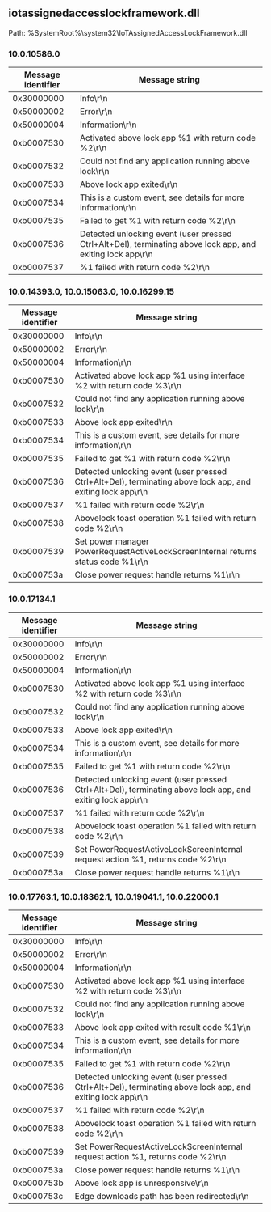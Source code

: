 ## iotassignedaccesslockframework.dll

Path: %SystemRoot%\system32\IoTAssignedAccessLockFramework.dll

### 10.0.10586.0

Message identifier | Message string
--- | ---
0x30000000 | Info\r\n
0x50000002 | Error\r\n
0x50000004 | Information\r\n
0xb0007530 | Activated above lock app %1 with return code %2\r\n
0xb0007532 | Could not find any application running above lock\r\n
0xb0007533 | Above lock app exited\r\n
0xb0007534 | This is a custom event, see details for more information\r\n
0xb0007535 | Failed to get %1 with return code %2\r\n
0xb0007536 | Detected unlocking event (user pressed Ctrl+Alt+Del), terminating above lock app, and exiting lock app\r\n
0xb0007537 | %1 failed with return code %2\r\n

### 10.0.14393.0, 10.0.15063.0, 10.0.16299.15

Message identifier | Message string
--- | ---
0x30000000 | Info\r\n
0x50000002 | Error\r\n
0x50000004 | Information\r\n
0xb0007530 | Activated above lock app %1 using interface %2 with return code %3\r\n
0xb0007532 | Could not find any application running above lock\r\n
0xb0007533 | Above lock app exited\r\n
0xb0007534 | This is a custom event, see details for more information\r\n
0xb0007535 | Failed to get %1 with return code %2\r\n
0xb0007536 | Detected unlocking event (user pressed Ctrl+Alt+Del), terminating above lock app, and exiting lock app\r\n
0xb0007537 | %1 failed with return code %2\r\n
0xb0007538 | Abovelock toast operation %1 failed with return code %2\r\n
0xb0007539 | Set power manager PowerRequestActiveLockScreenInternal returns status code %1\r\n
0xb000753a | Close power request handle returns %1\r\n

### 10.0.17134.1

Message identifier | Message string
--- | ---
0x30000000 | Info\r\n
0x50000002 | Error\r\n
0x50000004 | Information\r\n
0xb0007530 | Activated above lock app %1 using interface %2 with return code %3\r\n
0xb0007532 | Could not find any application running above lock\r\n
0xb0007533 | Above lock app exited\r\n
0xb0007534 | This is a custom event, see details for more information\r\n
0xb0007535 | Failed to get %1 with return code %2\r\n
0xb0007536 | Detected unlocking event (user pressed Ctrl+Alt+Del), terminating above lock app, and exiting lock app\r\n
0xb0007537 | %1 failed with return code %2\r\n
0xb0007538 | Abovelock toast operation %1 failed with return code %2\r\n
0xb0007539 | Set PowerRequestActiveLockScreenInternal request action %1, returns code %2\r\n
0xb000753a | Close power request handle returns %1\r\n

### 10.0.17763.1, 10.0.18362.1, 10.0.19041.1, 10.0.22000.1

Message identifier | Message string
--- | ---
0x30000000 | Info\r\n
0x50000002 | Error\r\n
0x50000004 | Information\r\n
0xb0007530 | Activated above lock app %1 using interface %2 with return code %3\r\n
0xb0007532 | Could not find any application running above lock\r\n
0xb0007533 | Above lock app exited with result code %1\r\n
0xb0007534 | This is a custom event, see details for more information\r\n
0xb0007535 | Failed to get %1 with return code %2\r\n
0xb0007536 | Detected unlocking event (user pressed Ctrl+Alt+Del), terminating above lock app, and exiting lock app\r\n
0xb0007537 | %1 failed with return code %2\r\n
0xb0007538 | Abovelock toast operation %1 failed with return code %2\r\n
0xb0007539 | Set PowerRequestActiveLockScreenInternal request action %1, returns code %2\r\n
0xb000753a | Close power request handle returns %1\r\n
0xb000753b | Above lock app is unresponsive\r\n
0xb000753c | Edge downloads path has been redirected\r\n
